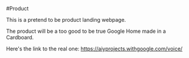 #Product

This is a pretend to be product landing webpage.

The product will be a too good to be true Google Home made in a Cardboard.

Here's the link to the real one: https://aiyprojects.withgoogle.com/voice/